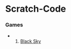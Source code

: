 # Scratch-Code

### Games
* 1. [Black Sky](https://github.com/KURO-CODE/Scratch-Code/tree/master/BlackSky)
